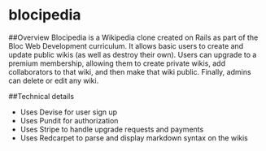# blocipedia

##Overview
Blocipedia is a Wikipedia clone created on Rails as part of the Bloc Web Development curriculum. It allows basic users to create and update public wikis (as well as destroy their own). Users can upgrade to a premium membership, allowing them to create private wikis, add collaborators to that wiki, and then make that wiki public. Finally, admins can delete or edit any wiki.


##Technical details
- Uses Devise for user sign up
- Uses Pundit for authorization
- Uses Stripe to handle upgrade requests and payments
- Uses Redcarpet to parse and display markdown syntax on the wikis
